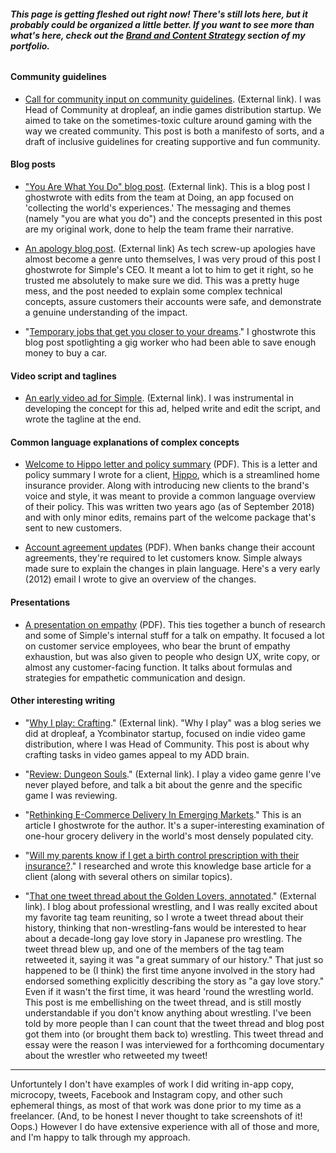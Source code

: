###### **This page is getting fleshed out right now! There's still lots here, but it probably could be organized a little better. If you want to see more than what's here, check out the [Brand and Content Strategy](https://github.com/the-rachel/styles/blob/master/brand.md) section of my portfolio.**

#### Community guidelines

- [Call for community input on community guidelines](https://blog.dropleaf.io/we-need-your-input-on-our-community-guidelines-620b2770c9a6). (External link). I was Head of Community at dropleaf, an indie games distribution startup. We aimed to take on the sometimes-toxic culture around gaming with the way we created community. This post is both a manifesto of sorts, and a draft of inclusive guidelines for creating supportive and fun community.


#### Blog posts

- ["You Are What You Do" blog post](https://blog.doing.io/you-are-what-you-do-e9da2d102709). (External link). This is a blog post I ghostwrote with edits from the team at Doing, an app focused on 'collecting the world's experiences.' The messaging and themes (namely "you are what you do") and the concepts presented in this post are my original work, done to help the team frame their narrative.
 
- [An apology blog post](https://www.simple.com/company/my-apology-to-you). (External link) As tech screw-up apologies have almost become a genre unto themselves, I was very proud of this post I ghostwrote for Simple's CEO. It meant a lot to him to get it right, so he trusted me absolutely to make sure we did. This was a pretty huge mess, and the post needed to explain some complex technical concepts, assure customers their accounts were safe, and demonstrate a genuine understanding of the impact.

- "[Temporary jobs that get you closer to your dreams](https://blog.instawork.com/temporary-jobs-that-get-you-closer-to-your-dreams-f6e50aa9064)." I ghostwrote this blog post spotlighting a gig worker who had been able to save enough money to buy a car.

#### Video script and taglines

- [An early video ad for Simple](https://vimeo.com/160291191). (External link). I was instrumental in developing the concept for this ad, helped write and edit the script, and wrote the tagline at the end.

#### Common language explanations of complex concepts

- [Welcome to Hippo letter and policy summary](https://github.com/the-rachel/styles/blob/master/portfolio/Hippo%20HO6%20Booklet%20(1).pdf) (PDF). This is a letter and policy summary I wrote for a client, [Hippo](https://myhippo.com/), which is a streamlined home insurance provider. Along with introducing new clients to the brand's voice and style, it was meant to provide a common language overview of their policy. This was written two years ago (as of September 2018) and with only minor edits, remains part of the welcome package that's sent to new customers.

- [Account agreement updates](https://github.com/the-rachel/styles/blob/master/portfolio/Gmail%20-%20Updates%20to%20your%20Simple%20Account%20Agreement.pdf) (PDF). When banks change their account agreements, they're required to let customers know. Simple always made sure to explain the changes in plain language. Here's a very early (2012) email I wrote to give an overview of the changes. 

#### Presentations

- [A presentation on empathy](https://github.com/the-rachel/styles/blob/master/Simple/empathy2.pdf) (PDF). This ties together a bunch of research and some of Simple's internal stuff for a talk on empathy. It focused a lot on customer service employees, who bear the brunt of empathy exhaustion, but was also given to people who design UX, write copy, or almost any customer-facing function. It talks about formulas and strategies for empathetic communication and design.

#### Other interesting writing

- "[Why I play: Crafting](https://blog.dropleaf.io/why-i-play-crafting-561825612d5a)." (External link). "Why I play" was a blog series we did at dropleaf, a Ycombinator startup, focused on indie video game distribution, where I was Head of Community. This post is about why crafting tasks in video games appeal to my ADD brain.

- "[Review: Dungeon Souls](https://blog.dropleaf.io/review-dungeon-souls-a74261a1cce5)." (External link). I play a video game genre I've never played before, and talk a bit about the genre and the specific game I was reviewing.

- "[Rethinking E-Commerce Delivery In Emerging Markets](https://www.forbes.com/sites/forbestechcouncil/2018/10/16/rethinking-e-commerce-delivery-in-emerging-markets/#4dce41e566b8)." This is an article I ghostwrote for the author. It's a super-interesting examination of one-hour grocery delivery in the world's most densely populated city.

- "[Will my parents know if I get a birth control prescription with their insurance?](https://www.heydoctor.co/learning-center/will-my-parents-know)." I researched and wrote this knowledge base article for a client (along with several others on similar topics).

- "[That one tweet thread about the Golden Lovers, annotated](https://medium.com/we-need-to-talk-about-wrestling/that-one-tweet-thread-about-the-golden-lovers-annotated-e9fc604e3a7f)." (External link). I blog about professional wrestling, and I was really excited about my favorite tag team reuniting, so I wrote a tweet thread about their history, thinking that non-wrestling-fans would be interested to hear about a decade-long gay love story in Japanese pro wrestling. The tweet thread blew up, and one of the members of the tag team retweeted it, saying it was "a great summary of our history." That just so happened to be (I think) the first time anyone involved in the story had endorsed something explicitly describing the story as "a gay love story." Even if it wasn't the first time, it was heard 'round the wrestling world. This post is me embellishing on the tweet thread, and is still mostly understandable if you don't know anything about wrestling. I've been told by more people than I can count that the tweet thread and blog post got them into (or brought them back to) wrestling. This tweet thread and essay were the reason I was interviewed for a forthcoming documentary about the wrestler who retweeted my tweet!

*******

Unfortuntely I don't have examples of work I did writing in-app copy, microcopy, tweets, Facebook and Instagram copy, and other such ephemeral things, as most of that work was done prior to my time as a freelancer. (And, to be honest I never thought to take screenshots of it! Oops.) However I do have extensive experience with all of those and more, and I'm happy to talk through my approach. 
